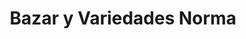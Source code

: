 ---
title: "Bazar y Variedades Norma"
url: /lourdes/bazar-y-variedades-norma/
shop: tienda de variedades
---